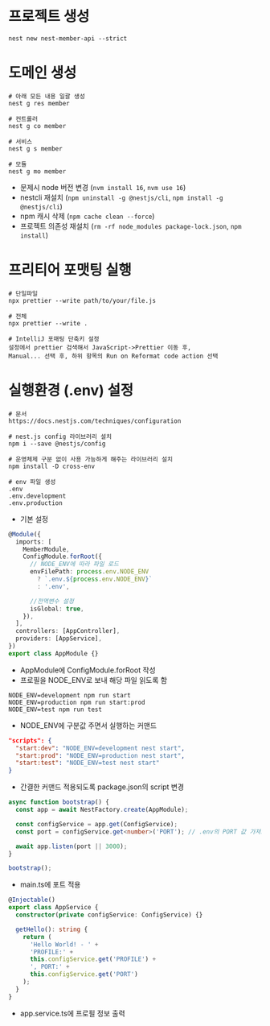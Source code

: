 # 프로젝트 생성

```shell
nest new nest-member-api --strict
```

# 도메인 생성

```shell
# 아래 모든 내용 일괄 생성
nest g res member

# 컨트롤러
nest g co member

# 서비스
nest g s member

# 모듈
nest g mo member
```

- 문제시 node 버전 변경 (`nvm install 16`, `nvm use 16`)
- nestcli 재설치 (`npm uninstall -g @nestjs/cli`, `npm install -g @nestjs/cli`)
- npm 캐시 삭제 (`npm cache clean --force`)
- 프로젝트 의존성 재설치 (`rm -rf node_modules package-lock.json`, `npm install`)

# 프리티어 포맷팅 실행

```shell
# 단일파일
npx prettier --write path/to/your/file.js

# 전체
npx prettier --write .

# IntelliJ 포매팅 단축키 설정
설정에서 prettier 검색해서 JavaScript->Prettier 이동 후, 
Manual... 선택 후, 하위 항목의 Run on Reformat code action 선택 
```

# 실행환경 (.env) 설정

```shell
# 문서
https://docs.nestjs.com/techniques/configuration

# nest.js config 라이브러리 설치
npm i --save @nestjs/config

# 운영체제 구분 없이 사용 가능하게 해주는 라이브러리 설치
npm install -D cross-env

# env 파일 생성
.env
.env.development
.env.production
```

- 기본 설정

```typescript
@Module({
  imports: [
    MemberModule,
    ConfigModule.forRoot({
      // NODE_ENV에 따라 파일 로드
      envFilePath: process.env.NODE_ENV
        ? `.env.${process.env.NODE_ENV}`
        : '.env',

      //전역변수 설정
      isGlobal: true,
    }),
  ],
  controllers: [AppController],
  providers: [AppService],
})
export class AppModule {}
```

- AppModule에 ConfigModule.forRoot 작성
- 프로필을 NODE_ENV로 보내 해당 파일 읽도록 함

```shell
NODE_ENV=development npm run start
NODE_ENV=production npm run start:prod
NODE_ENV=test npm run test
```

- NODE_ENV에 구분값 주면서 실행하는 커맨드

```json
"scripts": {
  "start:dev": "NODE_ENV=development nest start",
  "start:prod": "NODE_ENV=production nest start",
  "start:test": "NODE_ENV=test nest start"
}
```

- 간결한 커맨드 적용되도록 package.json의 script 변경

```typescript
async function bootstrap() {
  const app = await NestFactory.create(AppModule);

  const configService = app.get(ConfigService);
  const port = configService.get<number>('PORT'); // .env의 PORT 값 가져오기

  await app.listen(port || 3000);
}

bootstrap();
```

- main.ts에 포트 적용

```typescript
@Injectable()
export class AppService {
  constructor(private configService: ConfigService) {}

  getHello(): string {
    return (
      'Hello World! - ' +
      'PROFILE:' +
      this.configService.get('PROFILE') +
      ', PORT:' +
      this.configService.get('PORT')
    );
  }
}
```

- app.service.ts에 프로필 정보 출력
